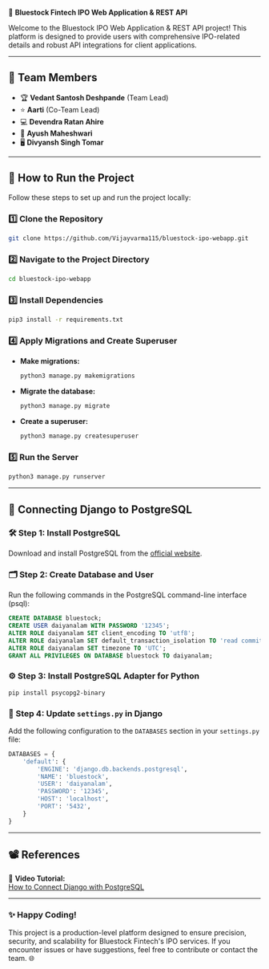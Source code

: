  🌟 **Bluestock Fintech IPO Web Application & REST API**  

Welcome to the Bluestock IPO Web Application & REST API project! This platform is designed to provide users with comprehensive IPO-related details and robust API integrations for client applications.  

---

## 👥 **Team Members**  
- 🏆 **Vedant Santosh Deshpande** (Team Lead)  
- ⭐ **Aarti** (Co-Team Lead)  
- 💻 **Devendra Ratan Ahire**  
- 🔧 **Ayush Maheshwari**  
- 🖥️ **Divyansh Singh Tomar**  

---

## 🚀 **How to Run the Project**  

Follow these steps to set up and run the project locally:  

### 1️⃣ Clone the Repository  
```bash  
git clone https://github.com/Vijayvarma115/bluestock-ipo-webapp.git  
```  

### 2️⃣ Navigate to the Project Directory  
```bash  
cd bluestock-ipo-webapp  
```  

### 3️⃣ Install Dependencies  
```bash  
pip3 install -r requirements.txt  
```  

### 4️⃣ Apply Migrations and Create Superuser  
- **Make migrations:**  
  ```bash  
  python3 manage.py makemigrations  
  ```  
- **Migrate the database:**  
  ```bash  
  python3 manage.py migrate  
  ```  
- **Create a superuser:**  
  ```bash  
  python3 manage.py createsuperuser  
  ```  

### 5️⃣ Run the Server  
```bash  
python3 manage.py runserver  
```  

---

## 🔗 **Connecting Django to PostgreSQL**  

### 🛠️ Step 1: Install PostgreSQL  
Download and install PostgreSQL from the [official website](https://www.postgresql.org/).  

### 🗂️ Step 2: Create Database and User  
Run the following commands in the PostgreSQL command-line interface (psql):  
```sql  
CREATE DATABASE bluestock;  
CREATE USER daiyanalam WITH PASSWORD '12345';  
ALTER ROLE daiyanalam SET client_encoding TO 'utf8';  
ALTER ROLE daiyanalam SET default_transaction_isolation TO 'read committed';  
ALTER ROLE daiyanalam SET timezone TO 'UTC';  
GRANT ALL PRIVILEGES ON DATABASE bluestock TO daiyanalam;  
```  

### ⚙️ Step 3: Install PostgreSQL Adapter for Python  
```bash  
pip install psycopg2-binary  
```  

### 📜 Step 4: Update `settings.py` in Django  
Add the following configuration to the `DATABASES` section in your `settings.py` file:  
```python  
DATABASES = {  
    'default': {  
        'ENGINE': 'django.db.backends.postgresql',  
        'NAME': 'bluestock',  
        'USER': 'daiyanalam',  
        'PASSWORD': '12345',  
        'HOST': 'localhost',  
        'PORT': '5432',  
    }  
}  
```  

---

## 📽️ **References**  

🎥 **Video Tutorial:**  
[How to Connect Django with PostgreSQL](https://drive.google.com/file/d/1jUYqTqp_CTMRYu6FKNIT5327IPQh0fYk/view?usp=sharing)  

---

### ✨ **Happy Coding!**  
This project is a production-level platform designed to ensure precision, security, and scalability for Bluestock Fintech's IPO services. If you encounter issues or have suggestions, feel free to contribute or contact the team. 🌐  

